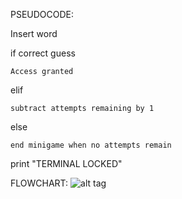 PSEUDOCODE:

Insert word

if correct guess

    Access granted
   
elif

    subtract attempts remaining by 1
   
else

    end minigame when no attempts remain
   
print "TERMINAL LOCKED"




FLOWCHART: ![alt tag](https://i.imgur.com/v1GjlIc.png)





